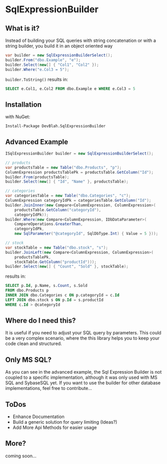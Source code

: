 # SqlExpressionBuilder

## What is it?
Instead of building your SQL queries with string concatenation or with a string builder, you build it in an object oriented way

````C#
var builder = new SqlExpressionBuilderSelect();
builder.From("dbo.Example", "e");
builder.Select(new[] { "Col1", "Col2" });
builder.Where("e.Col3 = 5");
````

````builder.ToString()```` results in:
````SQL
SELECT e.Col1, e.Col2 FROM dbo.Example e WHERE e.Col3 = 5
````
## Installation
with NuGet:
````
Install-Package DevBlah.SqlExpressionBuilder
````

## Advanced Example
````C#
ISqlExpressionBuilder builder = new SqlExpressionBuilderSelect();

// products
var productsTable = new Table("dbo.Products", "p");
ColumnExpression productsTablePk = productsTable.GetColumn("Id");
builder.From(productsTable);
builder.Select(new[] { "Id", "Name" }, productsTable);

// categories
var categoriesTable = new Table("dbo.Categories", "c");
ColumnExpression categoryIdPk = categoriesTable.GetColumn("Id");
builder.JoinInner(new Compare<ColumnExpression, ColumnExpression>(
    productsTable.GetColumn("categoryId"),
    categoryIdPk));
builder.Where(new Compare<ColumnExpression, IDbDataParameter>(
    CompareOperations.GreaterThan,
    categoryIdPk,
    new SqlParameter("@categoryId", SqlDbType.Int) { Value = 5 }));

// stock
var stockTable = new Table("dbo.stock", "s");
builder.JoinLeft(new Compare<ColumnExpression, ColumnExpression>(
    productsTablePk,
    stockTable.GetColumn("productId")));
builder.Select(new[] { "Count", "Sold" }, stockTable);
````
results in:
````SQL
SELECT p.Id, p.Name, s.Count, s.Sold 
FROM dbo.Products p 
INNER JOIN dbo.Categories c ON p.categoryId = c.Id 
LEFT JOIN dbo.stock s ON p.Id = s.productId 
WHERE c.Id > @categoryId
````

## Where do I need this?
It is useful if you need to adjust your SQL query by parameters. This could be a very complex scenario, where the this library helps you to keep your code clean and structured.

## Only MS SQL?
As you can see in the advanced example, the Sql Expression Builder is not coupled to a specific implementation, although it was only used with MS SQL and SybaseSQL yet. If you want to use the builder for other database implementations, feel free to contribute...

## ToDos
 - Enhance Documentation
 - Build a generic solution for query limiting (Ideas?)
 - Add More Api Methods for easier usage

## More?
coming soon...
